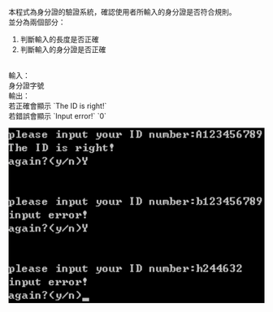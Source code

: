 本程式為身分證的驗證系統，確認使用者所輸入的身分證是否符合規則。<br/>
並分為兩個部分：<br/>
1. 判斷輸入的長度是否正確
2. 判斷輸入的身分證是否正確
<br/>
輸入：<br/>
身分證字號<br/>
輸出：<br/>
若正確會顯示 `The ID is right!` 
<br/>
若錯誤會顯示 `Input error!` `0`
<br/>

![image](https://github.com/veryjimmy/Cpp-Programming_hw5/blob/master/ex1.png)
